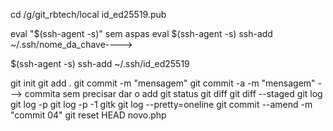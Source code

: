 cd /g/git_rbtech/local
id_ed25519.pub

eval "$(ssh-agent -s)" sem aspas eval $(ssh-agent -s)
ssh-add ~/.ssh/nome_da_chave---->

$(ssh-agent -s)
ssh-add ~/.ssh/id_ed25519

git init
git add .
git commit -m "mensagem"
git commit -a -m "mensagem" ---> commita sem precisar dar o add
git status
git diff
git diff --staged
git log
git log -p
git log -p -1
gitk
git log --pretty=oneline
git commit --amend -m "commit 04"
git reset HEAD novo.php
